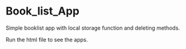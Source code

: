 # Book_list_App

Simple booklist app with local storage function and deleting methods. 

Run the html file to see the apps.
